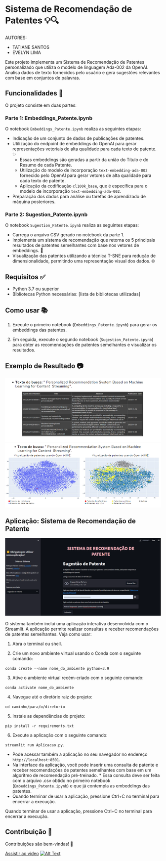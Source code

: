# Sistema de Recomendação de Patentes 💡🔍

AUTORES: 
* TATIANE SANTOS
* EVELYN LIMA
         
Este projeto implementa um Sistema de Recomendação de Patentes personalizado que utiliza o modelo de linguagem Ada-002 da OpenAI. Analisa dados de texto fornecidos pelo usuário e gera sugestões relevantes com base em conjuntos de palavras.

## Funcionalidades 🚀

O projeto consiste em duas partes:

### Parte 1: Embeddings_Patente.ipynb

O notebook `Embeddings_Patente.ipynb` realiza as seguintes etapas:

- Indicação de um conjunto de dados de publicações de patentes.
- Utilização do endpoint de embeddings do OpenAI para gerar representações vetoriais de alta qualidade para cada texto de patente. ✨
  * Essas embeddings são geradas a partir da união do Título e do Resumo de cada Patente.
  * Utilização do modelo de incorporação `text-embedding-ada-002` fornecido pelo OpenAI para gerar vetores de alta qualidade para cada texto de patente.
  * Aplicação da codificação `cl100k_base`, que é específica para o modelo de incorporação `text-embedding-ada-002`.
- Preparação dos dados para análise ou tarefas de aprendizado de máquina posteriores.

### Parte 2: Sugestion_Patente.ipynb

O notebook `Sugestion_Patente.ipynb` realiza as seguintes etapas:

- Carrega o arquivo CSV gerado no notebook da parte 1.
- Implementa um sistema de recomendação que retorna os 5 principais resultados de patentes semelhantes com base nos vetores de embeddings. 🎯
- Visualização das patentes utilizando a técnica T-SNE para redução de dimensionalidade, permitindo uma representação visual dos dados. 🌐

## Requisitos ✅

- Python 3.7 ou superior
- Bibliotecas Python necessárias: [lista de bibliotecas utilizadas]

## Como usar 📚

1. Execute o primeiro notebook (`Embeddings_Patente.ipynb`) para gerar os embeddings das patentes.

2. Em seguida, execute o segundo notebook (`Sugestion_Patente.ipynb`) para obter as recomendações de patentes semelhantes e visualizar os resultados.

## Exemplo de Resultado 📷

![Exemplo de Recomendação1](./image/IMG1.PNG)
![Exemplo de Recomendação2](./image/IMG2.PNG)

## Aplicação: Sistema de Recomendação de Patente

![Aplicação2](./image/IMG3.PNG)

O sistema também inclui uma aplicação interativa desenvolvida com o Streamlit. A aplicação permite realizar consultas e receber recomendações de patentes semelhantes. Veja como usar:

1. Abra o terminal ou shell.

2. Crie um novo ambiente virtual usando o Conda com o seguinte comando:

```conda create --name nome_do_ambiente python=3.9```

3. Ative o ambiente virtual recém-criado com o seguinte comando:

```conda activate nome_do_ambiente```

4. Navegue até o diretório raiz do projeto:

```cd caminho/para/o/diretorio```

5. Instale as dependências do projeto:

```pip install -r requirements.txt```

6. Execute a aplicação com o seguinte comando:

`streamlit run Aplicacao.py`.

 -  Pode acessar também a aplicação no seu navegador no endereço `http://localhost:8501`.
 -  Na interface da aplicação, você pode inserir uma consulta de patente e receber recomendações de patentes semelhantes com base em um algoritmo de recomendação pré-treinado. 
        * Essa consulta deve ser feita com o arquivo .csv obtido no primeiro notebook (`Embeddings_Patente.ipynb`) e que já contempla as embeddings das patentes.
 -  Quando terminar de usar a aplicação, pressione Ctrl+C no terminal para encerrar a execução.

Quando terminar de usar a aplicação, pressione Ctrl+C no terminal para encerrar a execução.

## Contribuição 👥

Contribuições são bem-vindas! 🤝

[Assistir ao vídeo](https://www.loom.com/share/88af704e9df84d0ca609495e53311ce9)
[![Alt Text](https://img.youtube.com/vi/ExVWoyph0kw/0.jpg)](https://www.youtube.com/ExVWoyph0kw)
